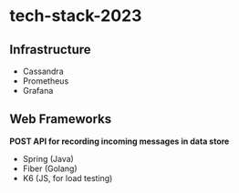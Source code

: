 # tech-stack-2023

## Infrastructure

 - Cassandra
 - Prometheus
 - Grafana

## Web Frameworks

**POST API for recording incoming messages in data store**

- Spring (Java)
- Fiber (Golang)
- K6 (JS, for load testing)
